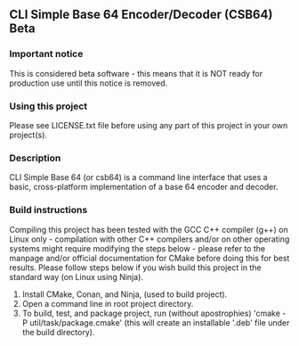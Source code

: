 ## CLI Simple Base 64 Encoder/Decoder (CSB64) Beta

### Important notice

This is considered beta software - this means that it is NOT ready for production use until this notice is removed.

### Using this project

Please see LICENSE.txt file before using any part of this project in your own project(s).

### Description

CLI Simple Base 64 (or csb64) is a command line interface that uses a basic, cross-platform implementation of a base 64 encoder and decoder.

### Build instructions

Compiling this project has been tested with the GCC C++ compiler (g++) on Linux only - compilation with other C++ compilers and/or on other operating systems might require modifying the steps below - please refer to the manpage and/or official documentation for CMake before doing this for best results. Please follow steps below if you wish build this project in the standard way (on Linux using Ninja).

1. Install CMake, Conan, and Ninja, (used to build project).
2. Open a command line in root project directory.
3. To build, test, and package project, run (without apostrophies) 'cmake -P util/task/package.cmake' (this will create an installable '.deb' file under the build directory).